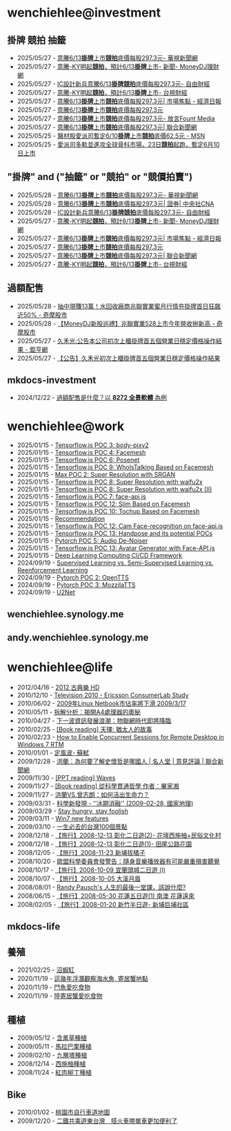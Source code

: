 # wenchiehlee@investment 
## 掛牌 競拍 抽籤 

<!-- _feedinvestment1_ start -->
- 2025/05/27 - [意騰6/13<b>掛牌</b>上市<b>競拍</b>底價每股297.3元- 華視新聞網](https://www.google.com/url?rct=j&sa=t&url=https://news.cts.com.tw/cna/money/202505/202505272475887.html&ct=ga&cd=CAIyIDQxYmVhYTFmNmEwMzBlM2I6Y29tLnR3OnpoLVRXOlRX&usg=AOvVaw3YxJuLM53NvEoOkAxK5z64)
- 2025/05/27 - [意騰-KY明起<b>競拍</b>，預計6/13<b>掛牌</b>上市- 新聞- MoneyDJ理財網](https://www.google.com/url?rct=j&sa=t&url=https://www.moneydj.com/kmdj/news/newsviewer.aspx%3Fa%3D5180619d-74ad-495b-b1e3-2f80e95ef791&ct=ga&cd=CAIyIDQxYmVhYTFmNmEwMzBlM2I6Y29tLnR3OnpoLVRXOlRX&usg=AOvVaw1B8G6SrYiKf2oMhAhJ8fVU)
- 2025/05/27 - [IC設計新兵意騰6/13<b>掛牌競拍</b>底價每股297.3元- 自由財經](https://www.google.com/url?rct=j&sa=t&url=https://ec.ltn.com.tw/article/breakingnews/5056417&ct=ga&cd=CAIyIDQxYmVhYTFmNmEwMzBlM2I6Y29tLnR3OnpoLVRXOlRX&usg=AOvVaw2P5K1uGIxmnwzWAX4E_wmn)
- 2025/05/27 - [意騰-KY明起<b>競拍</b>，預計6/13<b>掛牌</b>上市- 台視財經](https://www.google.com/url?rct=j&sa=t&url=https://www.ttv.com.tw/finance/view/05202527140066C3C8D18E86435D92FA85E8593BC1326A0F/587&ct=ga&cd=CAIyIDQxYmVhYTFmNmEwMzBlM2I6Y29tLnR3OnpoLVRXOlRX&usg=AOvVaw0eaNE6XJi3ygxY7yArf6jB)
- 2025/05/27 - [意騰6/13<b>掛牌</b>上市<b>競拍</b>底價每股297.3元| 市場焦點 - 經濟日報](https://www.google.com/url?rct=j&sa=t&url=https://money.udn.com/money/amp/story/5607/8767659&ct=ga&cd=CAIyIDQxYmVhYTFmNmEwMzBlM2I6Y29tLnR3OnpoLVRXOlRX&usg=AOvVaw0q-ci32T5RY0CzpfNHKplJ)
- 2025/05/27 - [意騰6/13<b>掛牌</b>上市<b>競拍</b>底價每股297.3元](https://www.google.com/url?rct=j&sa=t&url=https://tw.stock.yahoo.com/news/%25E6%2584%258F%25E9%25A8%25B06-13%25E6%258E%259B%25E7%2589%258C%25E4%25B8%258A%25E5%25B8%2582-%25E7%25AB%25B6%25E6%258B%258D%25E5%25BA%2595%25E5%2583%25B9%25E6%25AF%258F%25E8%2582%25A1297-3%25E5%2585%2583-074954749.html&ct=ga&cd=CAIyIDQxYmVhYTFmNmEwMzBlM2I6Y29tLnR3OnpoLVRXOlRX&usg=AOvVaw2GqBqRtrFJabP1ltVqmIu7)
- 2025/05/27 - [意騰6/13<b>掛牌</b>上市<b>競拍</b>底價每股297.3元- 放言Fount Media](https://www.google.com/url?rct=j&sa=t&url=https://www.fountmedia.io/article/288485&ct=ga&cd=CAIyIDQxYmVhYTFmNmEwMzBlM2I6Y29tLnR3OnpoLVRXOlRX&usg=AOvVaw3bVPIagpmu8-7yxaDKABLZ)
- 2025/05/27 - [意騰6/13<b>掛牌</b>上市<b>競拍</b>底價每股297.3元| 聯合新聞網](https://www.google.com/url?rct=j&sa=t&url=https://udn.com/news/story/7251/8767659&ct=ga&cd=CAIyIDQxYmVhYTFmNmEwMzBlM2I6Y29tLnR3OnpoLVRXOlRX&usg=AOvVaw1bDbSBzUExyaw5lfHD8asf)
- 2025/05/25 - [醫材股愛派司暫定6/10<b>掛牌</b>上市<b>競拍</b>底價62.5元 - MSN](https://www.google.com/url?rct=j&sa=t&url=https://www.msn.com/zh-tw/money/topstories/%25E9%2586%25AB%25E6%259D%2590%25E8%2582%25A1%25E6%2584%259B%25E6%25B4%25BE%25E5%258F%25B8%25E6%259A%25AB%25E5%25AE%259A610%25E6%258E%259B%25E7%2589%258C%25E4%25B8%258A%25E5%25B8%2582-%25E7%25AB%25B6%25E6%258B%258D%25E5%25BA%2595%25E5%2583%25B9625%25E5%2585%2583/ar-AA1Fc647&ct=ga&cd=CAIyIDQxYmVhYTFmNmEwMzBlM2I6Y29tLnR3OnpoLVRXOlRX&usg=AOvVaw2geXdumWObvYwIuFqtyKM2)
- 2025/05/25 - [愛派司多軌並進攻全球骨科市場，23日<b>競拍</b>起跑，暫定6月10日上市](https://www.google.com/url?rct=j&sa=t&url=https://tw.stock.yahoo.com/news/%25E6%2584%259B%25E6%25B4%25BE%25E5%258F%25B8%25E5%25A4%259A%25E8%25BB%258C%25E4%25B8%25A6%25E9%2580%25B2%25E6%2594%25BB%25E5%2585%25A8%25E7%2590%2583%25E9%25AA%25A8%25E7%25A7%2591%25E5%25B8%2582%25E5%25A0%25B4-23%25E6%2597%25A5%25E7%25AB%25B6%25E6%258B%258D%25E8%25B5%25B7%25E8%25B7%2591-%25E6%259A%25AB%25E5%25AE%259A6%25E6%259C%258810%25E6%2597%25A5%25E4%25B8%258A%25E5%25B8%2582-235415317.html&ct=ga&cd=CAIyIDQxYmVhYTFmNmEwMzBlM2I6Y29tLnR3OnpoLVRXOlRX&usg=AOvVaw2WGU6zIIWwb1omaxjD0At-)
<!-- _feedinvestment1_ end -->

## "掛牌" and ("抽籤" or "競拍" or "競價拍賣")

<!-- _feedinvestment1_1_ start -->
- 2025/05/28 - [意騰6/13<b>掛牌</b>上市<b>競拍</b>底價每股297.3元- 華視新聞網](https://www.google.com/url?rct=j&sa=t&url=https://news.cts.com.tw/cna/money/202505/202505272475887.html&ct=ga&cd=CAIyIjQxYmVhYTFmNmEwMzBlM2I6Y29tLnR3OnpoLVRXOlRXOkw&usg=AOvVaw3YxJuLM53NvEoOkAxK5z64)
- 2025/05/28 - [意騰6/13<b>掛牌</b>上市<b>競拍</b>底價每股297.3元| 證券| 中央社CNA](https://www.google.com/url?rct=j&sa=t&url=https://www.cna.com.tw/news/afe/202505270218.aspx&ct=ga&cd=CAIyIjQxYmVhYTFmNmEwMzBlM2I6Y29tLnR3OnpoLVRXOlRXOkw&usg=AOvVaw05yW3Cm3pjqd0KbBifhMsz)
- 2025/05/28 - [IC設計新兵意騰6/13<b>掛牌競拍</b>底價每股297.3元- 自由財經](https://www.google.com/url?rct=j&sa=t&url=https://ec.ltn.com.tw/article/breakingnews/5056417&ct=ga&cd=CAIyIjQxYmVhYTFmNmEwMzBlM2I6Y29tLnR3OnpoLVRXOlRXOkw&usg=AOvVaw2P5K1uGIxmnwzWAX4E_wmn)
- 2025/05/27 - [意騰-KY明起<b>競拍</b>，預計6/13<b>掛牌</b>上市- 新聞- MoneyDJ理財網](https://www.google.com/url?rct=j&sa=t&url=https://www.moneydj.com/kmdj/news/newsviewer.aspx%3Fa%3D5180619d-74ad-495b-b1e3-2f80e95ef791&ct=ga&cd=CAIyIjQxYmVhYTFmNmEwMzBlM2I6Y29tLnR3OnpoLVRXOlRXOkw&usg=AOvVaw1B8G6SrYiKf2oMhAhJ8fVU)
- 2025/05/27 - [意騰6/13<b>掛牌</b>上市<b>競拍</b>底價每股297.3元| 市場焦點 - 經濟日報](https://www.google.com/url?rct=j&sa=t&url=https://money.udn.com/money/amp/story/5607/8767659&ct=ga&cd=CAIyIjQxYmVhYTFmNmEwMzBlM2I6Y29tLnR3OnpoLVRXOlRXOkw&usg=AOvVaw0q-ci32T5RY0CzpfNHKplJ)
- 2025/05/27 - [意騰6/13<b>掛牌</b>上市<b>競拍</b>底價每股297.3元](https://www.google.com/url?rct=j&sa=t&url=https://tw.stock.yahoo.com/news/%25E6%2584%258F%25E9%25A8%25B06-13%25E6%258E%259B%25E7%2589%258C%25E4%25B8%258A%25E5%25B8%2582-%25E7%25AB%25B6%25E6%258B%258D%25E5%25BA%2595%25E5%2583%25B9%25E6%25AF%258F%25E8%2582%25A1297-3%25E5%2585%2583-074954749.html&ct=ga&cd=CAIyIjQxYmVhYTFmNmEwMzBlM2I6Y29tLnR3OnpoLVRXOlRXOkw&usg=AOvVaw2GqBqRtrFJabP1ltVqmIu7)
- 2025/05/27 - [意騰6/13<b>掛牌</b>上市<b>競拍</b>底價每股297.3元| 聯合新聞網](https://www.google.com/url?rct=j&sa=t&url=https://udn.com/news/story/7251/8767659&ct=ga&cd=CAIyIjQxYmVhYTFmNmEwMzBlM2I6Y29tLnR3OnpoLVRXOlRXOkw&usg=AOvVaw1bDbSBzUExyaw5lfHD8asf)
- 2025/05/27 - [意騰-KY明起<b>競拍</b>，預計6/13<b>掛牌</b>上市- 台視財經](https://www.google.com/url?rct=j&sa=t&url=https://www.ttv.com.tw/finance/view/%3Fi%3D05202527140066C3C8D18E86435D92FA85E8593BC1326A0F%26from%3D587&ct=ga&cd=CAIyIjQxYmVhYTFmNmEwMzBlM2I6Y29tLnR3OnpoLVRXOlRXOkw&usg=AOvVaw1Thy5JuQpGHKRFDq0pKGQr)
<!-- _feedinvestment1_1_ end -->

## 過額配售 
<!-- _feedinvestment2_ start -->
- 2025/05/28 - [抽中現賺13萬！水回收廠商兆聯實業蜜月行情夯掛牌首日狂飆近50% - 奇摩股市](https://www.google.com/url?rct=j&sa=t&url=https://tw.stock.yahoo.com/news/%25E6%258A%25BD%25E4%25B8%25AD%25E7%258F%25BE%25E8%25B3%25BA13%25E8%2590%25AC%25EF%25BC%2581%25E6%25B0%25B4%25E5%259B%259E%25E6%2594%25B6%25E5%25BB%25A0%25E5%2595%2586%25E5%2585%2586%25E8%2581%25AF%25E5%25AF%25A6%25E6%25A5%25AD%25E8%259C%259C%25E6%259C%2588%25E8%25A1%258C%25E6%2583%2585%25E5%25A4%25AF-%25E6%258E%259B%25E7%2589%258C%25E9%25A6%2596%25E6%2597%25A5%25E7%258B%2582%25E9%25A3%2586%25E8%25BF%259150-020058577.html&ct=ga&cd=CAIyIDdhMWZmN2RkNDBhZjFjMzk6Y29tLnR3OnpoLVRXOlRX&usg=AOvVaw1LFwbuX84UgpFgZL0PrLeD)
- 2025/05/28 - [【MoneyDJ新股巡禮】兆聯實業528上市今年營收拚新高 - 奇摩股市](https://www.google.com/url?rct=j&sa=t&url=https://tw.stock.yahoo.com/video/moneydj%25E6%2596%25B0%25E8%2582%25A1%25E5%25B7%25A1%25E7%25A6%25AE-%25E5%2585%2586%25E8%2581%25AF%25E5%25AF%25A6%25E6%25A5%25AD528%25E4%25B8%258A%25E5%25B8%2582-%25E4%25BB%258A%25E5%25B9%25B4%25E7%2587%259F%25E6%2594%25B6%25E6%258B%259A%25E6%2596%25B0%25E9%25AB%2598-014730003.html&ct=ga&cd=CAIyIDdhMWZmN2RkNDBhZjFjMzk6Y29tLnR3OnpoLVRXOlRX&usg=AOvVaw3vwCCMnhgltXb6WZK-tb8O)
- 2025/05/27 - [久禾光:公告本公司初次上櫃掛牌首五個營業日穩定價格操作結果 - 鉅亨網](https://www.google.com/url?rct=j&sa=t&url=https://news.cnyes.com/news/id/5995923&ct=ga&cd=CAIyIDdhMWZmN2RkNDBhZjFjMzk6Y29tLnR3OnpoLVRXOlRX&usg=AOvVaw2IXB3YeOC7f9a-nlok0_iU)
- 2025/05/27 - [【公告】久禾光初次上櫃掛牌首五個營業日穩定價格操作結果](https://www.google.com/url?rct=j&sa=t&url=https://tw.stock.yahoo.com/news/%25E5%2585%25AC%25E5%2591%258A-%25E4%25B9%2585%25E7%25A6%25BE%25E5%2585%2589%25E5%2588%259D%25E6%25AC%25A1%25E4%25B8%258A%25E6%25AB%2583%25E6%258E%259B%25E7%2589%258C%25E9%25A6%2596%25E4%25BA%2594%25E5%2580%258B%25E7%2587%259F%25E6%25A5%25AD%25E6%2597%25A5%25E7%25A9%25A9%25E5%25AE%259A%25E5%2583%25B9%25E6%25A0%25BC%25E6%2593%258D%25E4%25BD%259C%25E7%25B5%2590%25E6%259E%259C-085808056.html&ct=ga&cd=CAIyIDdhMWZmN2RkNDBhZjFjMzk6Y29tLnR3OnpoLVRXOlRX&usg=AOvVaw0s6gI-z5qVztYUAN2MQQGg)
<!-- _feedinvestment2_ end -->

## mkdocs-investment
<!-- _feedinvestment3_ start -->
- 2024/12/22 - [過額配售是什麼？以 **8272 全景軟體** 為例](https://wenchiehlee-investment.github.io/blog/2024/10/%E9%81%8E%E9%A1%8D%E9%85%8D%E5%94%AE%E6%98%AF%E4%BB%80%E9%BA%BC%E4%BB%A5-8272-%E5%85%A8%E6%99%AF%E8%BB%9F%E9%AB%94-%E7%82%BA%E4%BE%8B/)
<!-- _feedinvestment3_ end -->

# wenchiehlee@work
<!-- _feedwork_ start -->
- 2025/01/15 - [Tensorflow.js POC 3: body-pixv2](https://wenchiehlee.github.io/mkdocs/blog/2020/06/tensorflowjs-poc-3-body-pixv2/)
- 2025/01/15 - [Tensorflow.js POC 4: Facemesh](https://wenchiehlee.github.io/mkdocs/blog/2020/06/tensorflowjs-poc-4-facemesh/)
- 2025/01/15 - [Tensorflow.js POC 6: Posenet](https://wenchiehlee.github.io/mkdocs/blog/2020/06/tensorflowjs-poc-6-posenet/)
- 2025/01/15 - [Tensorflow.js POC 9: WhoIsTalking Based on Facemesh](https://wenchiehlee.github.io/mkdocs/blog/2020/06/tensorflowjs-poc-9-whoistalking-based-on-facemesh/)
- 2025/01/15 - [Max POC 2: Super Resolution with SRGAN](https://wenchiehlee.github.io/mkdocs/blog/2020/06/max-poc-2-super-resolution-with-srgan/)
- 2025/01/15 - [Tensorflow.js POC 8: Super Resolution with waifu2x](https://wenchiehlee.github.io/mkdocs/blog/2020/06/tensorflowjs-poc-8-super-resolution-with-waifu2x/)
- 2025/01/15 - [Tensorflow.js POC 8: Super Resolution with waifu2x (II)](https://wenchiehlee.github.io/mkdocs/blog/2020/06/tensorflowjs-poc-8-super-resolution-with-waifu2x-ii/)
- 2025/01/15 - [Tensorflow.js POC 7: face-api.js](https://wenchiehlee.github.io/mkdocs/blog/2020/06/tensorflowjs-poc-7-face-apijs/)
- 2025/01/15 - [Tensorflow.js POC 12: Slim Based on Facemesh](https://wenchiehlee.github.io/mkdocs/blog/2020/07/tensorflowjs-poc-12-slim-based-on-facemesh/)
- 2025/01/15 - [Tensorflow.js POC 10: Tochup Based on Facemesh](https://wenchiehlee.github.io/mkdocs/blog/2020/07/tensorflowjs-poc-10-tochup-based-on-facemesh/)
- 2025/01/15 - [Recommendation](https://wenchiehlee.github.io/mkdocs/blog/2020/08/recommendation/)
- 2025/01/15 - [Tensorflow.js POC 12: Cam Face-recognition on face-api.js](https://wenchiehlee.github.io/mkdocs/blog/2020/06/tensorflowjs-poc-12-cam-face-recognition-on-face-apijs/)
- 2025/01/15 - [Tensorflow.js POC 13: Handpose and its potential POCs](https://wenchiehlee.github.io/mkdocs/blog/2020/08/tensorflowjs-poc-13-handpose-and-its-potential-pocs/)
- 2025/01/15 - [Pytorch POC 5: Audio De-Noiser](https://wenchiehlee.github.io/mkdocs/blog/2020/09/pytorch-poc-5-audio-de-noiser/)
- 2025/01/15 - [Tensorflow.js POC 13: Avatar Generator with Face-API.js](https://wenchiehlee.github.io/mkdocs/blog/2020/09/tensorflowjs-poc-13-avatar-generator-with-face-apijs/)
- 2025/01/15 - [Deep Learning Computing CI/CD Framework](https://wenchiehlee.github.io/mkdocs/blog/2020/08/deep-learning-computing-cicd-framework/)
- 2024/09/19 - [Supervised Learning vs. Semi-Supervised Learning vs. Reenforcement Learning](https://wenchiehlee.github.io/mkdocs/blog/2020/07/supervised-learning-vs-semi-supervised-learning-vs-reenforcement-learning/)
- 2024/09/19 - [Pytorch POC 2: OpenTTS](https://wenchiehlee.github.io/mkdocs/blog/2020/08/pytorch-poc-2-opentts/)
- 2024/09/19 - [Pytorch POC 3: MozzilaTTS](https://wenchiehlee.github.io/mkdocs/blog/2020/08/pytorch-poc-3-mozzilatts/)
- 2024/09/19 - [U2Net](https://wenchiehlee.github.io/mkdocs/blog/2020/09/u2net/)
<!-- _feedwork_ end -->

## wenchiehlee.synology.me
<!-- _feedwork1_ start -->
<!-- _feedwork1_ end -->

## andy.wenchiehlee.synology.me
<!-- _feedwork2_ start -->
<!-- _feedwork2_ end -->

# wenchiehlee@life
<!-- _feedlife_ start -->
- 2012/04/16 - [2012 古典樂 HD](http://wenchiehlee.blogspot.com/2012/04/2012-hd_16.html)
- 2010/12/10 - [Television 2010 - Ericsson ConsumerLab Study](http://wenchiehlee.blogspot.com/2010/12/television-2010-ericsson-consumerlab.html)
- 2010/06/02 - [2009年Linux Netbook市佔率將下滑 2009/3/17](http://wenchiehlee.blogspot.com/2010/06/2009linux-netbook-2009317.html)
- 2010/05/11 - [拆解分析：揭開A4處理器的奧秘](http://wenchiehlee.blogspot.com/2010/05/a4.html)
- 2010/04/27 - [下一波資訊發展浪潮：物聯網時代即將降臨](http://wenchiehlee.blogspot.com/2010/04/blog-post.html)
- 2010/02/25 - [[Book reading] 天擇: 猶太人的故事](http://wenchiehlee.blogspot.com/2010/02/book-reading.html)
- 2010/02/23 - [How to Enable Concurrent Sessions for Remote Desktop in Windows 7 RTM](http://wenchiehlee.blogspot.com/2010/02/how-to-enable-concurrent-sessions-for.html)
- 2010/01/01 - [定風波- 蘇軾](http://wenchiehlee.blogspot.com/2009/12/very-good-explanation-from-reference.html)
- 2009/12/28 - [洪蘭：為何要了解史懷哲是哪國人 | 名人堂 | 意見評論 | 聯合新聞網](http://wenchiehlee.blogspot.com/2009/12/blog-post_28.html)
- 2009/11/30 - [[PPT reading] Waves](http://wenchiehlee.blogspot.com/2009/11/ppt-reading-waves.html)
- 2009/11/27 - [[Book reading] 從科學貫通哲學 作者：畢家湘](http://wenchiehlee.blogspot.com/2009/11/blog-post.html)
- 2009/11/27 - [洪蘭VS.曾志朗：如何活出生命力？](http://wenchiehlee.blogspot.com/2009/11/vs.html)
- 2009/03/31 - [科學新發現 - ''冰期消融'' (2009-02-28, 國家地理)](http://wenchiehlee.blogspot.com/2009/03/2009-02-28.html)
- 2009/03/29 - [Stay hungry, stay foolish](http://wenchiehlee.blogspot.com/2009/03/stay-hungry-stay-foolish.html)
- 2009/03/11 - [Win7 new features](http://wenchiehlee.blogspot.com/2009/03/win7-new-features.html)
- 2009/03/10 - [一生必去的台灣100個景點](http://wenchiehlee.blogspot.com/2009/03/100_10.html)
- 2008/12/18 - [【旅行】2008-12-13 彰化二日遊(2)- 花壇西施柚+民俗文化村](http://wenchiehlee.blogspot.com/2008/12/2008-12-13-2.html)
- 2008/12/18 - [【旅行】2008-12-13 彰化二日遊(1)- 田尾公路花園](http://wenchiehlee.blogspot.com/2008/12/2008-12-13.html)
- 2008/12/05 - [【旅行】2008-11-23 新埔拔橘子](http://wenchiehlee.blogspot.com/2008/12/2008-11-23.html)
- 2008/10/20 - [歐盟科學委員會發警告：隨身音樂播放器有可能嚴重損害聽覺](http://wenchiehlee.blogspot.com/2008/10/blog-post.html)
- 2008/10/17 - [【旅行】2008-10-09 宜蘭頭城二日遊 (I)](http://wenchiehlee.blogspot.com/2008/10/2008-10-09-i.html)
- 2008/10/07 - [【旅行】2008-10-05 大溪月眉](http://wenchiehlee.blogspot.com/2008/10/2008-10-05.html)
- 2008/08/01 - [Randy Pausch's 人生的最後一堂課，該說什麼?](http://wenchiehlee.blogspot.com/2008/07/randy-pauschs.html)
- 2008/06/15 - [【旅行】2008-05-30 花蓮五日遊(1) 南澳 花蓮遠來](http://wenchiehlee.blogspot.com/2008/06/2008-05-30-1.html)
- 2008/02/05 - [【旅行】2008-01-20 新竹半日遊- 新埔巨埔社區](http://wenchiehlee.blogspot.com/2008/02/2008-01-20.html)
<!-- _feedlife_ end -->

## mkdocs-life
<!-- _feedlife4_ start -->
<!-- _feedlife4_ end -->

## 養殖
<!-- _feedlife1_ start -->
- 2021/02/25 - [沼蝦缸](https://wenchiehlee.wordpress.com/2021/02/25/%e6%b2%bc%e8%9d%a6%e7%bc%b8/)
- 2020/11/19 - [這幾年浮潛觀察海水魚, 寄居蟹地點](https://wenchiehlee.wordpress.com/2020/11/19/%e9%80%99%e5%b9%be%e5%b9%b4%e6%b5%ae%e6%bd%9b%e8%a7%80%e5%af%9f%e6%b5%b7%e6%b0%b4%e9%ad%9a-%e5%af%84%e5%b1%85%e8%9f%b9%e5%9c%b0%e9%bb%9e/)
- 2020/11/19 - [鬥魚愛吃食物](https://wenchiehlee.wordpress.com/2020/11/19/%e9%ac%a5%e9%ad%9a%e6%84%9b%e5%90%83%e9%a3%9f%e7%89%a9/)
- 2020/11/19 - [陸寄居蟹愛吃食物](https://wenchiehlee.wordpress.com/2020/11/19/%e9%99%b8%e5%af%84%e5%b1%85%e8%9f%b9%e6%84%9b%e5%90%83%e9%a3%9f%e7%89%a9/)
<!-- _feedlife1_ end -->

## 種植
<!-- _feedlife2_ start -->
- 2009/05/12 - [含羞草種植](https://wenflower.blogspot.com/2009/05/blog-post_12.html)
- 2009/05/11 - [馬拉巴栗種植](https://wenflower.blogspot.com/2009/05/blog-post.html)
- 2009/02/10 - [九層塔種植](https://wenflower.blogspot.com/2009/02/test.html)
- 2008/12/14 - [西施柚種植](https://wenflower.blogspot.com/2009/01/2008-12-13.html)
- 2008/11/24 - [紅肉柳丁種植](https://wenflower.blogspot.com/2009/01/blog-post.html)
<!-- _feedlife2_ end -->

## Bike
<!-- _feedlife3_ start -->
- 2010/01/02 - [桃園市自行車道地圖](https://wenbike.blogspot.com/2010/01/blog-post.html)
- 2009/12/20 - [二鐵共乘遊東台灣　搭火車帶單車更加便利了](https://wenbike.blogspot.com/2009/12/blog-post.html)
<!-- _feedlife3_ end -->
